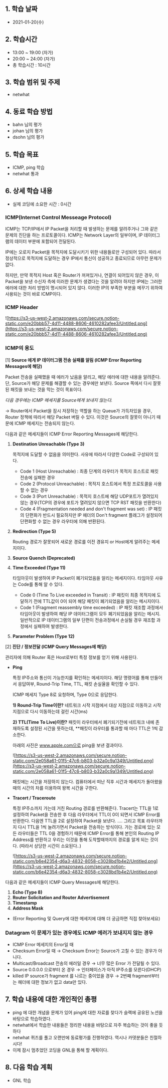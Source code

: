 ## 1. 학습 날짜
+ 2021-01-20(수)

## 2. 학습시간
+ 13:00 ~ 19:00 (자가)   
+ 20:00 ~ 24:00 (자가)
+ 총 학습시간 : 10시간

## 3. 학습 범위 및 주제
+ netwhat

## 4. 동료 학습 방법
+ bahn 님의 평가
+ johan 님의 평가
+ dsohn 님의 평가

## 5. 학습 목표
+ ICMP, ping 학습
+ netwhat 통과

## 6. 상세 학습 내용
+ 실제 코딩에 소요한 시간 : 0시간    
    
### ICMP(Internet Control Messeage Protocol)

ICMP는 TCP/IP에서 IP Packet을 처리할 때 발생하는 문제를 알려주거나 그와 같은 문제의 진단을 하는 프로토콜이다. ICMP는 Network Layer의 일부이며, IP 데이터그램의 데이터 부분에 포함되어 전달된다. 

IP에는 오로지 Packet을 목적지에 도달시키기 위한 내용들로만 구성되어 있다. 따라서 정상적으로 목적지에 도달하는 경우 IP에서 통신이 성공하고 종료되므로 아무런 문제가 없다. 

하지만, 만약 목적지 Host 혹은 Router가 꺼져있거나, 연결이 되어있지 않은 경우, 이 Packet을 보낸 수신자 측에 이러한 문제가 생겼다는 것을 알려야 하지만 IP에는 그러한 에러에 대한 처리 방법이 명시되어 있지 않다. 이러한 IP의 부족한 부분을 메꾸기 위하여 사용되는 것이 바로 ICMP이다.

### ICMP Header

![https://s3-us-west-2.amazonaws.com/secure.notion-static.com/e20bbb57-4d11-4488-8606-4610282afee3/Untitled.png](https://s3-us-west-2.amazonaws.com/secure.notion-static.com/e20bbb57-4d11-4488-8606-4610282afee3/Untitled.png)

### ICMP의 용도

[1] **Source 에게 IP 데이터그램 전송 실패를 알림 (ICMP Error Reporting Messages에 해당)**

Packet 전송을 실패했을 때 에러가 났음을 알리고, 해당 에러에 대한 내용을 알려준다. 단, Source가 해당 문제를 해결할 수 있는 경우에만 보낸다. Source 쪽에서 다시 잘못된 패킷을 보내는 것을 막는 것이 목표이다. 

*다음 경우에는 ICMP 메세지를 Source에게 보내지 않는다.* 

→ Router에서 Packet을 잠시 저장하는 역할을  하는 Queue가 가득차있을 경우, Router 정책에 따라서 해당 Packet 버릴 수 있다. 이것은 Source의 잘못이 아니기 때문에 ICMP 메세지는 전송되지 않는다.

다음과 같은 메세지들이 ICMP Error Reporting Messages에 해당한다.

1. **Destination Unreachable (Type 3)**

    목적지에 도달할 수 없음을 의미한다. 사유에 따라서 다양한 Code로 구성되어 있다. 

    - Code 1 (Host Unreachable) : 최종 단계의 라우터가 목적지 호스트로 패킷 전송에 실패한 경우
    - Code 2 (Protocol Unreachable) : 목적지 호스트에서 특정 프로토콜을 사용할 수 없는 경우
    - Code 3 (Port Unreachable) : 목적지 호스트에 해당 UDP포트가 열려있지 않는 경우(TCP의 경우에 포트가 열려있지 않으면 TCP RST 패킷을 반환한다)
    - Code 4 (Fragmentation needed and don't fragment was set) : IP 패킷의 단편화가 반드시 필요하지만 IP 헤더의 Don't fragment 플래그가 설정되어 단편화할 수 없는 경우 라우터에 의해 반환된다.
2. **Redirection (Type 5)**

    Routing 경로가 잘못되어 새로운 경로를 이전 경유지 or Host에게 알려주는 메세지이다.

3. **Source Quench (Deprecated)**
4. **Time Exceeded (Type 11)**

    타임아웃이 발생하여 IP Packet이 폐기되었음을 알리는 메세지이다. 타임아웃 사유는 Code를 통해 알 수 있다. 

    - Code 0 (Time To Live exceeded in Transit) : IP 패킷이 최종 목적지에 도달하기 전에 TTL값이 0이 되어 해당 패킷이 폐기되었음을 알리는 메시지이다.
    - Code 1 (Fragment reassembly time exceeded) : IP 패킷 재조합 과정에서 타임아웃이 발생하여 해당 IP 데이터그램이 모두 폐기되었음을 알리는 메시지. 일반적으로 IP 데이터그램의 일부 단편이 전송과정에서 손실될 경우 재조합 과정에서 실패하여 발생한다.
5. **Parameter Problem (Type 12)**

[2] **진단 / 정보전달 (ICMP Query Messages에 해당)**

관리자에 의해 Router 혹은 Host로부터 특정 정보를 얻기 위해 사용된다.

- **Ping**

    특정 IP주소와 통신이 가능한지를 확인하는 메세지이다. 해당 명령어를 통해 만들어서 응답여부, Round-Trip Time, TTL, 패킷 손실율을 확인할 수 있다. 

    ICMP 메세지 Type 8로 요청하며, Type 0으로 응답한다. 

    **1) Round-Trip Time이란?**
    네트워크 시작 지점에서 대상 지점으로 이동하고 시작 지점으로 다시 이동하는데 걸린 시간(ms) 

    **2) TTL(Time To Live)이란?**
    패킷이 라우터에서 폐기되기전에 네트워크 내에 존재하도록 설정된 시간을 뜻하는데, **패킷이 라우터를 통과할 때 마다 TTL은 1씩 감소한다.

    아래의 사진은 www.apple.com으로 ping을 보낸 결과이다.

    ![https://s3-us-west-2.amazonaws.com/secure.notion-static.com/2e058a61-01f5-47c6-b803-b32a0c9a1349/Untitled.png](https://s3-us-west-2.amazonaws.com/secure.notion-static.com/2e058a61-01f5-47c6-b803-b32a0c9a1349/Untitled.png)

    패킷에는 시간을 저장하지 않는다. 컴퓨터에서 떠난 직후 시간과 메세지가 돌아왔을 때의 시간의 차를 이용하여 왕복 시간을 구한다.

- **Tracert / Traceroute**

    특정 IP주소까지 가는데 거친 Routing 경로를 반환해준다. Tracert는 TTL을 1로 설정하여 Packet을 전송한 후 다음 라우터에서 TTL이 0이 되면서 ICMP Error를 반환한다. 다음엔 TTL을 2로 설정하여 Packet을 보낸다. .... 그리고 목표 라우터까지 다시 TTL을 1씩 늘려가면서 Packet을 전송하는 방식이다. 가는 경로에 있는 모든 라우터들은 TTL 0을 경험하기 때문에 ICMP Error를 통해 본인의 Routing IP Address를 반환하고 우리는 이것을 통해 도착할때까지의 경로를 알게 되는 것이다. (따라서 상당한 시간이 소요된다..)

    ![https://s3-us-west-2.amazonaws.com/secure.notion-static.com/b6e42354-d6a3-4832-8058-c3028bd1b4e2/Untitled.png](https://s3-us-west-2.amazonaws.com/secure.notion-static.com/b6e42354-d6a3-4832-8058-c3028bd1b4e2/Untitled.png)

다음과 같은 메세지들이 ICMP Query Messages에 해당한다.

1. **Echo (Type 8)**
2. **Router Solicitation and Router Advertisement**
3. **Timestamp**
4. **Address Mask**
- (Error Reporting 및 Query에 대한 메세지에 대해 더 궁금하면 직접 찾아보세요)

### Datagram 이 문제가 있는 경우에도 ICMP 에러가 보내지지 않는 경우

- ICMP Error 메세지의 Error일 때
- Checksum Error일 때  →  Checksum Error는 Source가 고칠 수 있는 경우가 아니다.
- Multicast/Broadcast 전송의 에러일 경우  →  너무 많은 Error 가 전달될 수 있다.
- Source 0.0.0.0 으로부터 온 경우  →  인터페이스가 아직 IP주소를 모른다(DHCP)
- killed IP source가 fragment 를 나르는 중이었을 경우  →  2번째 fragment부터는 헤더에 대한 정보가 없고 data만 있다.

## 7. 학습 내용에 대한 개인적인 총평
+ ping 에 대한 개념을 문제가 있어 ping에 대한 자료를 찾다가 슬랙에 공유된 노션을 바탕으로 학습하였다.
+ netwhat에서 학습한 내용들은 정리한 내용을 바탕으로 자주 복습하는 것이 좋을 듯 하다
+ netwhat 퀴즈를 풀고 오랜만에 동료평가를 진행하였다. 역시나 카뎃분들은 친절하시다!
+ 이제 잠시 멈추었던 코딩을 GNL을 통해 할 계획이다.


## 8. 다음 학습 계획
+ GNL 학습